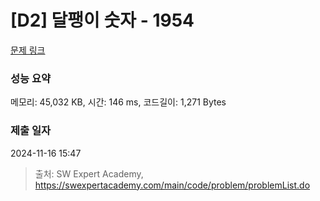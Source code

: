 # [D2] 달팽이 숫자 - 1954 

[문제 링크](https://swexpertacademy.com/main/code/problem/problemDetail.do?contestProbId=AV5PobmqAPoDFAUq) 

### 성능 요약

메모리: 45,032 KB, 시간: 146 ms, 코드길이: 1,271 Bytes

### 제출 일자

2024-11-16 15:47



> 출처: SW Expert Academy, https://swexpertacademy.com/main/code/problem/problemList.do